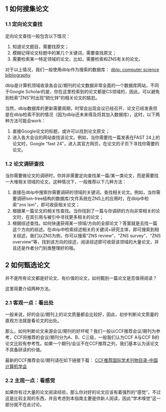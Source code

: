 ## 1 如何搜集论文
### 1.1 定向论文查找
定向论文查找一般包含以下情况：

1. 知道论文题目，需要找原文；
2. 模糊记得论文标题中的某几个关键词，需要查找原文；
3. 需要检索某一特定领域的论文，比如，需要检索和ZNS有关的论文。

对于以上情况，我们一般使用dblp作为搜索的数据库：
[dblp: computer science bibliography](https://dblp.org/)

dblp是计算机领域收录各会议/期刊的论文数据非常全面的一个数据库网站，不同于Google Scholar的是，你在这里检索到的论文都是CS领域的，因此，可以避免到检索“ZNS”时出现“硫化锌”的相关论文的尴尬。

当然，dblp数据库的更新需要周期，时常会出现会议已经召开、论文已经发表但是在dblp检索不到的情况（因为dblp还未来得及将其加入数据库），这时，以下两种方法可能会work：

1. 直接Google论文的标题，或许可以找到论文原文；
2. 进入各大会议的网站查找该论文。例如，当你需要找一篇发表在FAST 24上的论文时，Google “fast 24”，进入其官方网页，在论文的子页下寻找你需要的论文。
### 1.2 论文调研查找
当你需要做论文的调研时，你并非需要定向查找某一篇/某一类论文，而是需要找一大堆相关领域的论文。这种情况下，一般推荐以下几种方法：

1. 直接在dblp中搜索你需要调研的领域的关键词，查找相关论文。例如，当你需要调研lsm-tree结构的数据库/文件系统在ZNS上的应用时，在dblp中检索"zns lsm"，即可收获相关论文；
2. 根据某一篇论文的相关性查找。当你找到了一篇与你调研的方向非常相关的论文时，在其引用与被引中寻找更多相关的论文；
3. 根据综述查找。如何快速获得某一领域/方向的全部论文？答案就是去找一篇这个方向的综述。在dblp中检索综述相关的关键词+研究主体，即可搜索到相关综述，我们以ZNS为例，你可以搜索“ZNS review”、“ZNS survey”、“ZNS overview”等，找到该方向的综述，阅读综述即可收获该领域的大量论文，并且还是作者分门别类整理好的哦。
## 2 如何甄选论文
并不是所有论文都是好论文、有价值的论文，如何甄别一篇论文是否值得阅读？

这里简要介绍两种方法。

### 2.1 客观一点：看出处
一般来说，好的会议/期刊上的论文质量都会比较好，因此，初步判断论文质量的直观方法就是看论文的出处。

那么，如何判断论文来源会议/期刊的好坏呢？我们一般以CCF推荐会议/期刊为参考，CCF将推荐的会议/期刊分为A、B、C三级，一般我们认为CCF A与CCF B的论文比较有参考性。如果一个期刊/会议不在CCF推荐之列，我们基本认为该论文不具备研读的价值。

最新的CCF推荐会议/期刊请在如下链接下载：
[CCF推荐国际学术刊物目录-中国计算机学会](https://www.ccf.org.cn/Academic_Evaluation/By_category/)

### 2.2 主观一点：看感觉
如果你有过大量的论文阅读经验，那么你对好的论文应该有着强烈的“感觉”，不过这是比较主观的东西，并且考虑到本指南主要是供新人阅读，因此“学术嗅觉”这一部分就不在此讨论。

